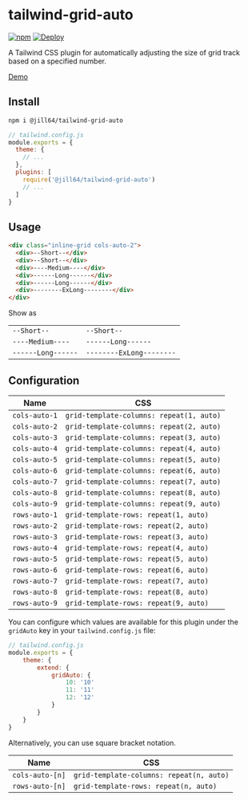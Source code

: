 # tailwind-grid-auto

[![npm](https://img.shields.io/npm/v/%40jill64%2Ftailwind-grid-auto)](https://npmjs.com/package/@jill64/tailwind-grid-auto)
[![Deploy](https://github.com/jill64/tailwind-grid-auto/actions/workflows/deploy.yml/badge.svg)](https://github.com/jill64/tailwind-grid-auto/actions/workflows/deploy.yml)

A Tailwind CSS plugin for automatically adjusting the size of grid track based on a specified number.

[Demo](https://jill64.github.io/tailwind-grid-auto)

## Install

```sh
npm i @jill64/tailwind-grid-auto
```

```js
// tailwind.config.js
module.exports = {
  theme: {
    // ...
  },
  plugins: [
    require('@jill64/tailwind-grid-auto')
    // ...
  ]
}
```

## Usage

```html
<div class="inline-grid cols-auto-2">
  <div>--Short--</div>
  <div>--Short--</div>
  <div>----Medium----</div>
  <div>------Long------</div>
  <div>------Long------</div>
  <div>--------ExLong--------</div>
</div>
```

Show as

|                    |                          |
| ------------------ | ------------------------ |
| `--Short--`        | `--Short--`              |
| `----Medium----`   | `------Long------`       |
| `------Long------` | `--------ExLong--------` |

## Configuration

| Name          | CSS                                      |
| ------------- | ---------------------------------------- |
| `cols-auto-1` | `grid-template-columns: repeat(1, auto)` |
| `cols-auto-2` | `grid-template-columns: repeat(2, auto)` |
| `cols-auto-3` | `grid-template-columns: repeat(3, auto)` |
| `cols-auto-4` | `grid-template-columns: repeat(4, auto)` |
| `cols-auto-5` | `grid-template-columns: repeat(5, auto)` |
| `cols-auto-6` | `grid-template-columns: repeat(6, auto)` |
| `cols-auto-7` | `grid-template-columns: repeat(7, auto)` |
| `cols-auto-8` | `grid-template-columns: repeat(8, auto)` |
| `cols-auto-9` | `grid-template-columns: repeat(9, auto)` |
| `rows-auto-1` | `grid-template-rows: repeat(1, auto)`    |
| `rows-auto-2` | `grid-template-rows: repeat(2, auto)`    |
| `rows-auto-3` | `grid-template-rows: repeat(3, auto)`    |
| `rows-auto-4` | `grid-template-rows: repeat(4, auto)`    |
| `rows-auto-5` | `grid-template-rows: repeat(5, auto)`    |
| `rows-auto-6` | `grid-template-rows: repeat(6, auto)`    |
| `rows-auto-7` | `grid-template-rows: repeat(7, auto)`    |
| `rows-auto-8` | `grid-template-rows: repeat(8, auto)`    |
| `rows-auto-9` | `grid-template-rows: repeat(9, auto)`    |

You can configure which values are available for this plugin under the `gridAuto` key in your `tailwind.config.js` file:

```js
// tailwind.config.js
module.exports = {
	theme: {
		extend: {
			gridAuto: {
				10: '10'
				11: '11'
				12: '12'
			}
		}
	}
}
```

Alternatively, you can use square bracket notation.

| Name            | CSS                                      |
| --------------- | ---------------------------------------- |
| `cols-auto-[n]` | `grid-template-columns: repeat(n, auto)` |
| `rows-auto-[n]` | `grid-template-rows: repeat(n, auto)`    |
